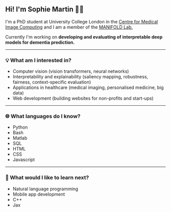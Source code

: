 ## Hi! I'm Sophie Martin 👋🏽 

I'm a PhD student at University College London in the [Centre for Medical Image Computing](https://www.ucl.ac.uk/medical-image-computing/centre-medical-image-computing-cmic) and I am a member of the [MANIFOLD Lab.](https://manifold-lab.netlify.app)

Currently I'm working on **developing and evaluating of interpretable deep models for dementia prediction.**

---
### 💡 What am I interested in? ###

- Computer vision (vision transformers, neural networks)
- Interpretability and explainability (saliency mapping, robustness, fairness, context-specific evaluation) 
- Applications in healthcare (medical imaging, personalised medicine, big data) 
- Web development (building websites for non-profits and start-ups)

---

### 🌐 What languages do I know? ###

- Python
- Bash
- Matlab
- SQL
- HTML
- CSS
- Javascript

---
### 🌱 What would I like to learn next? ###

- Natural language programming
- Mobile app development
- C++
- Jax



<!--
**sophmrtn/sophmrtn** is a ✨ _special_ ✨ repository because its `README.md` (this file) appears on your GitHub profile.

Here are some ideas to get you started:

- 🔭 I’m currently working on ...
- 🌱 I’m currently learning ...
- 👯 I’m looking to collaborate on ...
- 🤔 I’m looking for help with ...
- 💬 Ask me about ...
- 📫 How to reach me: ...
- 😄 Pronouns: ...
- ⚡ Fun fact: ...
-->
